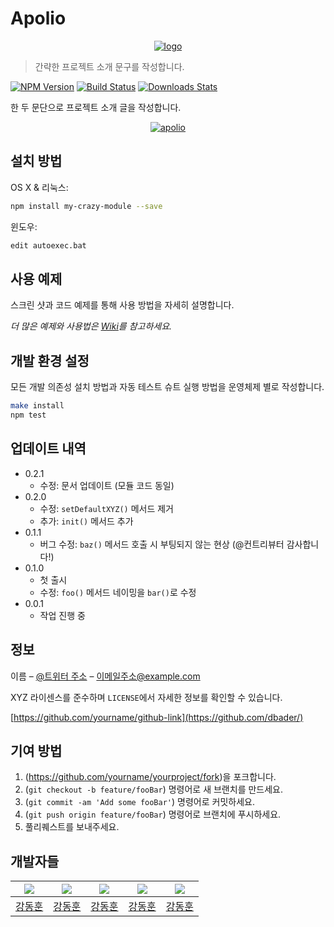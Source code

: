 ﻿# Apolio

<center>
  <a href="https://lab.ssafy.com/s03-webmobile1-sub3/s03p13c103">
    <img src="https://user-images.githubusercontent.com/59798335/90609277-c5a50f00-e23e-11ea-82ed-b1ff70889310.png" alt="logo"/>
  </a>
</center>



> 간략한 프로젝트 소개 문구를 작성합니다.

[![NPM Version][npm-image]][npm-url]
[![Build Status][travis-image]][travis-url]
[![Downloads Stats][npm-downloads]][npm-url]

한 두 문단으로 프로젝트 소개 글을 작성합니다.



<center>
  <a href="https://lab.ssafy.com/s03-webmobile1-sub3/s03p13c103">
    <img src="https://user-images.githubusercontent.com/59798335/90611385-9e9c0c80-e241-11ea-9072-ef792d451109.gif" alt="apolio" witdth="400"/>
  </a>
</center>

## 설치 방법

OS X & 리눅스:

```sh
npm install my-crazy-module --save
```

윈도우:

```sh
edit autoexec.bat
```

## 사용 예제

스크린 샷과 코드 예제를 통해 사용 방법을 자세히 설명합니다.

_더 많은 예제와 사용법은 [Wiki][wiki]를 참고하세요._

## 개발 환경 설정

모든 개발 의존성 설치 방법과 자동 테스트 슈트 실행 방법을 운영체제 별로 작성합니다.

```sh
make install
npm test
```

## 업데이트 내역

* 0.2.1
  * 수정: 문서 업데이트 (모듈 코드 동일)
* 0.2.0
  * 수정: `setDefaultXYZ()` 메서드 제거
  * 추가: `init()` 메서드 추가
* 0.1.1
     * 버그 수정: `baz()` 메서드 호출 시 부팅되지 않는 현상 (@컨트리뷰터 감사합니다!)
* 0.1.0
  * 첫 출시
  * 수정: `foo()` 메서드 네이밍을 `bar()`로 수정
* 0.0.1
  * 작업 진행 중

## 정보

이름 – [@트위터 주소](https://twitter.com/dbader_org) – 이메일주소@example.com

XYZ 라이센스를 준수하며 ``LICENSE``에서 자세한 정보를 확인할 수 있습니다.

[https://github.com/yourname/github-link](https://github.com/dbader/)

## 기여 방법

1. (<https://github.com/yourname/yourproject/fork>)을 포크합니다.
2. (`git checkout -b feature/fooBar`) 명령어로 새 브랜치를 만드세요.
3. (`git commit -am 'Add some fooBar'`) 명령어로 커밋하세요.
4. (`git push origin feature/fooBar`) 명령어로 브랜치에 푸시하세요. 
5. 풀리퀘스트를 보내주세요.

<!-- Markdown link & img dfn's -->

[npm-image]: https://img.shields.io/npm/v/datadog-metrics.svg?style=flat-square
[npm-url]: https://npmjs.org/package/datadog-metrics
[npm-downloads]: https://img.shields.io/npm/dm/datadog-metrics.svg?style=flat-square
[travis-image]: https://img.shields.io/travis/dbader/node-datadog-metrics/master.svg?style=flat-square
[travis-url]: https://travis-ci.org/dbader/node-datadog-metrics
[wiki]: https://github.com/yourname/yourproject/wiki

## 개발자들

| <a href="https://lab.ssafy.com/jesuisjavert" target="_blank"><img src="https://lab.ssafy.com/uploads/-/system/user/avatar/1735/avatar.png?width=400"></a> | <a href="https://lab.ssafy.com/jesuisjavert" target="_blank"><img src="https://lab.ssafy.com/uploads/-/system/user/avatar/1735/avatar.png?width=400"></a> | <a href="https://lab.ssafy.com/jesuisjavert" target="_blank"><img src="https://lab.ssafy.com/uploads/-/system/user/avatar/1735/avatar.png?width=400"></a> | <a href="https://lab.ssafy.com/jesuisjavert" target="_blank"><img src="https://lab.ssafy.com/uploads/-/system/user/avatar/1735/avatar.png?width=400"></a> | <a href="https://lab.ssafy.com/jesuisjavert" target="_blank"><img src="https://lab.ssafy.com/uploads/-/system/user/avatar/1735/avatar.png?width=400"></a> |
| :----------------------------------------------------------: | :----------------------------------------------------------: | :----------------------------------------------------------: | :----------------------------------------------------------: | :----------------------------------------------------------: |
|         [강동훈](https://lab.ssafy.com/jesuisjavert)         |         [강동훈](https://lab.ssafy.com/jesuisjavert)         |         [강동훈](https://lab.ssafy.com/jesuisjavert)         |         [강동훈](https://lab.ssafy.com/jesuisjavert)         |         [강동훈](https://lab.ssafy.com/jesuisjavert)         |